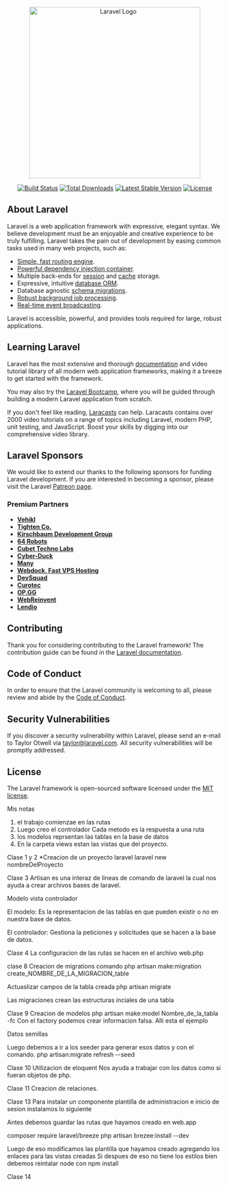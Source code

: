 <p align="center"><a href="https://laravel.com" target="_blank"><img src="https://raw.githubusercontent.com/laravel/art/master/logo-lockup/5%20SVG/2%20CMYK/1%20Full%20Color/laravel-logolockup-cmyk-red.svg" width="400" alt="Laravel Logo"></a></p>

<p align="center">
<a href="https://github.com/laravel/framework/actions"><img src="https://github.com/laravel/framework/workflows/tests/badge.svg" alt="Build Status"></a>
<a href="https://packagist.org/packages/laravel/framework"><img src="https://img.shields.io/packagist/dt/laravel/framework" alt="Total Downloads"></a>
<a href="https://packagist.org/packages/laravel/framework"><img src="https://img.shields.io/packagist/v/laravel/framework" alt="Latest Stable Version"></a>
<a href="https://packagist.org/packages/laravel/framework"><img src="https://img.shields.io/packagist/l/laravel/framework" alt="License"></a>
</p>

## About Laravel

Laravel is a web application framework with expressive, elegant syntax. We believe development must be an enjoyable and creative experience to be truly fulfilling. Laravel takes the pain out of development by easing common tasks used in many web projects, such as:

- [Simple, fast routing engine](https://laravel.com/docs/routing).
- [Powerful dependency injection container](https://laravel.com/docs/container).
- Multiple back-ends for [session](https://laravel.com/docs/session) and [cache](https://laravel.com/docs/cache) storage.
- Expressive, intuitive [database ORM](https://laravel.com/docs/eloquent).
- Database agnostic [schema migrations](https://laravel.com/docs/migrations).
- [Robust background job processing](https://laravel.com/docs/queues).
- [Real-time event broadcasting](https://laravel.com/docs/broadcasting).

Laravel is accessible, powerful, and provides tools required for large, robust applications.

## Learning Laravel

Laravel has the most extensive and thorough [documentation](https://laravel.com/docs) and video tutorial library of all modern web application frameworks, making it a breeze to get started with the framework.

You may also try the [Laravel Bootcamp](https://bootcamp.laravel.com), where you will be guided through building a modern Laravel application from scratch.

If you don't feel like reading, [Laracasts](https://laracasts.com) can help. Laracasts contains over 2000 video tutorials on a range of topics including Laravel, modern PHP, unit testing, and JavaScript. Boost your skills by digging into our comprehensive video library.

## Laravel Sponsors

We would like to extend our thanks to the following sponsors for funding Laravel development. If you are interested in becoming a sponsor, please visit the Laravel [Patreon page](https://patreon.com/taylorotwell).

### Premium Partners

- **[Vehikl](https://vehikl.com/)**
- **[Tighten Co.](https://tighten.co)**
- **[Kirschbaum Development Group](https://kirschbaumdevelopment.com)**
- **[64 Robots](https://64robots.com)**
- **[Cubet Techno Labs](https://cubettech.com)**
- **[Cyber-Duck](https://cyber-duck.co.uk)**
- **[Many](https://www.many.co.uk)**
- **[Webdock, Fast VPS Hosting](https://www.webdock.io/en)**
- **[DevSquad](https://devsquad.com)**
- **[Curotec](https://www.curotec.com/services/technologies/laravel/)**
- **[OP.GG](https://op.gg)**
- **[WebReinvent](https://webreinvent.com/?utm_source=laravel&utm_medium=github&utm_campaign=patreon-sponsors)**
- **[Lendio](https://lendio.com)**

## Contributing

Thank you for considering contributing to the Laravel framework! The contribution guide can be found in the [Laravel documentation](https://laravel.com/docs/contributions).

## Code of Conduct

In order to ensure that the Laravel community is welcoming to all, please review and abide by the [Code of Conduct](https://laravel.com/docs/contributions#code-of-conduct).

## Security Vulnerabilities

If you discover a security vulnerability within Laravel, please send an e-mail to Taylor Otwell via [taylor@laravel.com](mailto:taylor@laravel.com). All security vulnerabilities will be promptly addressed.

## License

The Laravel framework is open-sourced software licensed under the [MIT license](https://opensource.org/licenses/MIT).

Mis notas

1) el trabajo comienzae en las rutas
2) Luego creo el controlador
Cada metodo es la respuesta a una ruta
3) los modelos reprsentan las tablas en la base de datos
4) En la carpeta views estan las vistas que del proyecto.


Clase 1 y 2
*Creacion de un proyecto laravel
laravel new nombreDelProyecto


Clase 3
Artisan es una interaz de lineas de comando de laravel la cual nos ayuda a crear archivos bases de laravel.

Modelo vista controlador

El modelo:
Es la representacion de las tablas en que pueden existir o no en nuestra base de datos.

El controlador: 
Gestiona la peticiones y solicitudes que se hacen a la base de datos.


Clase 4
La configuracion de las rutas se hacen en el archivo web.php


clase 8
Creacion de migrations comando
php artisan make:migration create_NOMBRE_DE_LA_MIGRACION_table

Actuaslizar campos de la tabla creada
php artisan migrate

Las migraciones crean las estructuras inciales de una tabla


Clase 9
Creacion de modelos
php artisan  make:model Nombre_de_la_tabla -fc
Con el factory podemos crear informacion falsa.
Alli esta el ejemplo

Datos semillas

Luego debemos a ir a los seeder para generar esos datos y con el comando.
php artisan:migrate refresh --seed


Clase 10 
Utilizacion de eloquent
Nos ayuda a trabajar con los datos como si fueran objetos de php.

Clase 11
Creacion de relaciones.

Clase 13
Para instalar un componente plantilla de administracion e inicio de sesion instalamos lo siguiente

Antes debemos guardar las rutas que hayamos creado
en web.app

composer require laravel/breeze
php artisan brezee:install --dev

Luego de eso modificamos las plantilla que hayamos creado agregando los enlaces para las vistas creadas
Si despues de eso no tiene los estilos bien debemos reintalar node con npm install

Clase 14